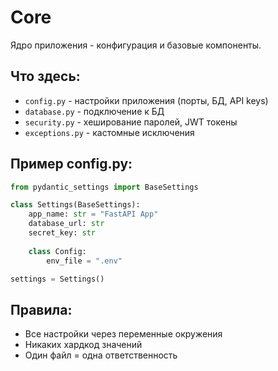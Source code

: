 # Core

Ядро приложения - конфигурация и базовые компоненты.

## Что здесь:
- `config.py` - настройки приложения (порты, БД, API keys)
- `database.py` - подключение к БД
- `security.py` - хеширование паролей, JWT токены
- `exceptions.py` - кастомные исключения

## Пример config.py:
```python
from pydantic_settings import BaseSettings

class Settings(BaseSettings):
    app_name: str = "FastAPI App"
    database_url: str
    secret_key: str
    
    class Config:
        env_file = ".env"

settings = Settings()
```

## Правила:
- Все настройки через переменные окружения
- Никаких хардкод значений
- Один файл = одна ответственность
